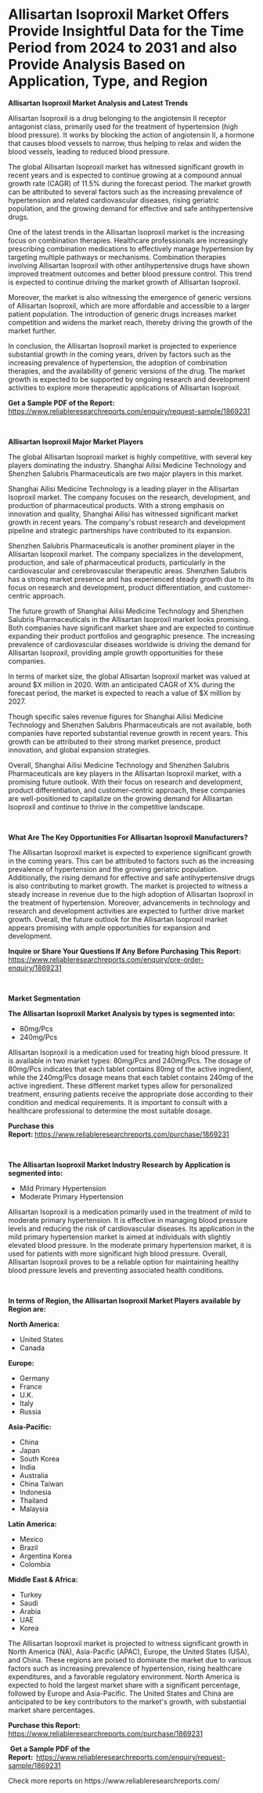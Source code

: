 <p><h1>Allisartan Isoproxil Market Offers Provide Insightful Data for the Time Period from 2024 to 2031 and also Provide Analysis Based on Application, Type, and Region</h1></p><p><strong>Allisartan Isoproxil Market Analysis and Latest Trends</strong></p>
<p><p>Allisartan Isoproxil is a drug belonging to the angiotensin II receptor antagonist class, primarily used for the treatment of hypertension (high blood pressure). It works by blocking the action of angiotensin II, a hormone that causes blood vessels to narrow, thus helping to relax and widen the blood vessels, leading to reduced blood pressure.</p><p>The global Allisartan Isoproxil market has witnessed significant growth in recent years and is expected to continue growing at a compound annual growth rate (CAGR) of 11.5% during the forecast period. The market growth can be attributed to several factors such as the increasing prevalence of hypertension and related cardiovascular diseases, rising geriatric population, and the growing demand for effective and safe antihypertensive drugs.</p><p>One of the latest trends in the Allisartan Isoproxil market is the increasing focus on combination therapies. Healthcare professionals are increasingly prescribing combination medications to effectively manage hypertension by targeting multiple pathways or mechanisms. Combination therapies involving Allisartan Isoproxil with other antihypertensive drugs have shown improved treatment outcomes and better blood pressure control. This trend is expected to continue driving the market growth of Allisartan Isoproxil.</p><p>Moreover, the market is also witnessing the emergence of generic versions of Allisartan Isoproxil, which are more affordable and accessible to a larger patient population. The introduction of generic drugs increases market competition and widens the market reach, thereby driving the growth of the market further.</p><p>In conclusion, the Allisartan Isoproxil market is projected to experience substantial growth in the coming years, driven by factors such as the increasing prevalence of hypertension, the adoption of combination therapies, and the availability of generic versions of the drug. The market growth is expected to be supported by ongoing research and development activities to explore more therapeutic applications of Allisartan Isoproxil.</p></p>
<p><strong>Get a Sample PDF of the Report:&nbsp;</strong> <a href="https://www.reliableresearchreports.com/enquiry/request-sample/1869231">https://www.reliableresearchreports.com/enquiry/request-sample/1869231</a></p>
<p>&nbsp;</p>
<p><strong>Allisartan Isoproxil Major Market Players</strong></p>
<p><p>The global Allisartan Isoproxil market is highly competitive, with several key players dominating the industry. Shanghai Ailisi Medicine Technology and Shenzhen Salubris Pharmaceuticals are two major players in this market.</p><p>Shanghai Ailisi Medicine Technology is a leading player in the Allisartan Isoproxil market. The company focuses on the research, development, and production of pharmaceutical products. With a strong emphasis on innovation and quality, Shanghai Ailisi has witnessed significant market growth in recent years. The company's robust research and development pipeline and strategic partnerships have contributed to its expansion.</p><p>Shenzhen Salubris Pharmaceuticals is another prominent player in the Allisartan Isoproxil market. The company specializes in the development, production, and sale of pharmaceutical products, particularly in the cardiovascular and cerebrovascular therapeutic areas. Shenzhen Salubris has a strong market presence and has experienced steady growth due to its focus on research and development, product differentiation, and customer-centric approach.</p><p>The future growth of Shanghai Ailisi Medicine Technology and Shenzhen Salubris Pharmaceuticals in the Allisartan Isoproxil market looks promising. Both companies have significant market share and are expected to continue expanding their product portfolios and geographic presence. The increasing prevalence of cardiovascular diseases worldwide is driving the demand for Allisartan Isoproxil, providing ample growth opportunities for these companies.</p><p>In terms of market size, the global Allisartan Isoproxil market was valued at around $X million in 2020. With an anticipated CAGR of X% during the forecast period, the market is expected to reach a value of $X million by 2027.</p><p>Though specific sales revenue figures for Shanghai Ailisi Medicine Technology and Shenzhen Salubris Pharmaceuticals are not available, both companies have reported substantial revenue growth in recent years. This growth can be attributed to their strong market presence, product innovation, and global expansion strategies.</p><p>Overall, Shanghai Ailisi Medicine Technology and Shenzhen Salubris Pharmaceuticals are key players in the Allisartan Isoproxil market, with a promising future outlook. With their focus on research and development, product differentiation, and customer-centric approach, these companies are well-positioned to capitalize on the growing demand for Allisartan Isoproxil and continue to thrive in the competitive landscape.</p></p>
<p>&nbsp;</p>
<p><strong>What Are The Key Opportunities For Allisartan Isoproxil Manufacturers?</strong></p>
<p><p>The Allisartan Isoproxil market is expected to experience significant growth in the coming years. This can be attributed to factors such as the increasing prevalence of hypertension and the growing geriatric population. Additionally, the rising demand for effective and safe antihypertensive drugs is also contributing to market growth. The market is projected to witness a steady increase in revenue due to the high adoption of Allisartan Isoproxil in the treatment of hypertension. Moreover, advancements in technology and research and development activities are expected to further drive market growth. Overall, the future outlook for the Allisartan Isoproxil market appears promising with ample opportunities for expansion and development.</p></p>
<p><strong>Inquire or Share Your Questions If Any Before Purchasing This Report:</strong> <a href="https://www.reliableresearchreports.com/enquiry/pre-order-enquiry/1869231">https://www.reliableresearchreports.com/enquiry/pre-order-enquiry/1869231</a></p>
<p>&nbsp;</p>
<p><strong>Market Segmentation</strong></p>
<p><strong>The Allisartan Isoproxil Market Analysis by types is segmented into:</strong></p>
<p><ul><li>80mg/Pcs</li><li>240mg/Pcs</li></ul></p>
<p><p>Allisartan Isoproxil is a medication used for treating high blood pressure. It is available in two market types: 80mg/Pcs and 240mg/Pcs. The dosage of 80mg/Pcs indicates that each tablet contains 80mg of the active ingredient, while the 240mg/Pcs dosage means that each tablet contains 240mg of the active ingredient. These different market types allow for personalized treatment, ensuring patients receive the appropriate dose according to their condition and medical requirements. It is important to consult with a healthcare professional to determine the most suitable dosage.</p></p>
<p><strong>Purchase this Report:&nbsp;</strong><a href="https://www.reliableresearchreports.com/purchase/1869231">https://www.reliableresearchreports.com/purchase/1869231</a></p>
<p>&nbsp;</p>
<p><strong>The Allisartan Isoproxil Market Industry Research by Application is segmented into:</strong></p>
<p><ul><li>Mild Primary Hypertension</li><li>Moderate Primary Hypertension</li></ul></p>
<p><p>Allisartan Isoproxil is a medication primarily used in the treatment of mild to moderate primary hypertension. It is effective in managing blood pressure levels and reducing the risk of cardiovascular diseases. Its application in the mild primary hypertension market is aimed at individuals with slightly elevated blood pressure. In the moderate primary hypertension market, it is used for patients with more significant high blood pressure. Overall, Allisartan Isoproxil proves to be a reliable option for maintaining healthy blood pressure levels and preventing associated health conditions.</p></p>
<p>&nbsp;</p>
<p><strong>In terms of Region, the Allisartan Isoproxil Market Players available by Region are:</strong></p>
<p>
    <p> <strong> North America: </strong>
        <ul>
            <li>United States</li>
            <li>Canada</li>
        </ul>
        </p> 
    <p> <strong> Europe: </strong>
        <ul>
            <li>Germany</li>
            <li>France</li>
            <li>U.K.</li>
            <li>Italy</li>
            <li>Russia</li>
        </ul>
        </p> 
    <p> <strong> Asia-Pacific: </strong>
        <ul>
            <li>China</li>
            <li>Japan</li>
            <li>South Korea</li>
            <li>India</li>
            <li>Australia</li>
            <li>China Taiwan</li>
            <li>Indonesia</li>
            <li>Thailand</li>
            <li>Malaysia</li>
        </ul>
        </p> 
    <p> <strong> Latin America: </strong>
        <ul>
            <li>Mexico</li>
            <li>Brazil</li>
            <li>Argentina Korea</li>
            <li>Colombia</li>
        </ul>
        </p> 
    <p> <strong> Middle East & Africa: </strong>
        <ul>
            <li>Turkey</li>
            <li>Saudi</li>
            <li>Arabia</li>
            <li>UAE</li>
            <li>Korea</li>
        </ul>
    </p>
    </p>
<p><p>The Allisartan Isoproxil market is projected to witness significant growth in North America (NA), Asia-Pacific (APAC), Europe, the United States (USA), and China. These regions are poised to dominate the market due to various factors such as increasing prevalence of hypertension, rising healthcare expenditures, and a favorable regulatory environment. North America is expected to hold the largest market share with a significant percentage, followed by Europe and Asia-Pacific. The United States and China are anticipated to be key contributors to the market's growth, with substantial market share percentages.</p></p>
<p><strong>Purchase this Report: </strong><a href="https://www.reliableresearchreports.com/purchase/1869231">https://www.reliableresearchreports.com/purchase/1869231</a></p>
<p>&nbsp;<strong>Get a Sample PDF of the Report:&nbsp;&nbsp;</strong><a href="https://www.reliableresearchreports.com/enquiry/request-sample/1869231">https://www.reliableresearchreports.com/enquiry/request-sample/1869231</a></p>
<p><strong></strong></p>
<p>Check more reports on https://www.reliableresearchreports.com/</p>